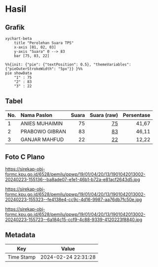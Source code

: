 # Hasil

## Grafik

```mermaid
xychart-beta
    title "Perolehan Suara TPS"
    x-axis [01, 02, 03]
    y-axis "Suara" 0 --> 83
    bar [75, 83, 22]
```

```mermaid
%%{init: {"pie": {"textPosition": 0.5}, "themeVariables": {"pieOuterStrokeWidth": "5px"}} }%%
pie showData
    "1" : 75
    "2" : 83
    "3" : 22
```

## Tabel

| No. | Nama Paslon    | Suara | Suara (raw) | Persentase |
|:--- |:-------------- | -----:| -----------:| ----------:|
| 1   | ANIES MUHAIMIN | 75    | [75][p-1]   | 41,67      |
| 2   | PRABOWO GIBRAN | 83    | [83][p-2]   | 46,11      |
| 3   | GANJAR MAHFUD  | 22    | [22][p-3]   | 12,22      |


[p-1]: https://github.com/gigit-pemilu/pemilu-2024-19-kepulauan-bangka-belitung/blob/main/pilpres/hitung-suara/sub/19-kepulauan-bangka-belitung/sub/01-bangka/sub/04-mendo-barat/sub/2013-labuh-air-pandan/sub/002-tps/sub/paslon-1.txt
[p-2]: https://github.com/gigit-pemilu/pemilu-2024-19-kepulauan-bangka-belitung/blob/main/pilpres/hitung-suara/sub/19-kepulauan-bangka-belitung/sub/01-bangka/sub/04-mendo-barat/sub/2013-labuh-air-pandan/sub/002-tps/sub/paslon-2.txt
[p-3]: https://github.com/gigit-pemilu/pemilu-2024-19-kepulauan-bangka-belitung/blob/main/pilpres/hitung-suara/sub/19-kepulauan-bangka-belitung/sub/01-bangka/sub/04-mendo-barat/sub/2013-labuh-air-pandan/sub/002-tps/sub/paslon-3.txt

## Foto C Plano

https://sirekap-obj-formc.kpu.go.id/6528/pemilu/ppwp/19/01/04/20/13/1901042013002-20240223-155136--ba8ade07-e1e1-46b1-b72a-e81acf2643d5.jpg

https://sirekap-obj-formc.kpu.go.id/6528/pemilu/ppwp/19/01/04/20/13/1901042013002-20240223-155323--fe4138e4-cc9c-4d16-9987-aa76db7fc50e.jpg

https://sirekap-obj-formc.kpu.go.id/6528/pemilu/ppwp/19/01/04/20/13/1901042013002-20240223-155723--6a184c15-ccf9-4c88-9339-4120223f8840.jpg


## Metadata

| Key        | Value               |
| ---------- | ------------------- |
| Time Stamp | 2024-02-24 22:31:28 |




